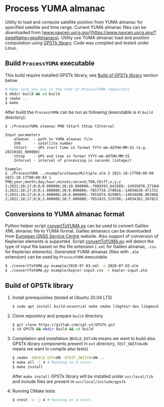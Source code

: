 # Process YUMA almanac
Utility to load and compute satellite position from YUMA almanac for specified satellite and time range. Current YUMA almanac files can be downloaded from [www.navcen.uscg.gov](https://www.navcen.uscg.gov/?pageName=gpsAlmanacs). Utility use YUMA almanac load and position computation using [GPSTk library](https://gitlab.com/sgl-ut/GPSTk). Code was compiled and tested under Linux.

## Build `ProcessYUMA` executable
This build require installed GPSTk library, see [Build of GPSTk library](#Build-of-GPSTk-library) section below. 
```bash
# Make sure you are in the root of ProcessYUMA repository
$ mkdir build && cd build
$ cmake ..
$ make
```
After build the `ProcessYUMA` can be run as following (executable is in `build` directory):
```
$ ./ProcessYUMA almanac PRN tStart tStop tInterval

Input parameters
    almanac  - path to YUMA almanac file
    SVN      - satellite number
    tStart   - GPS start time in format YYYY-mm-ddTHH:MM:SS (e.g. 20210101_000000)
    tStop    - GPS end time in format YYYY-mm-ddTHH:MM:SS
    Interval - interval of processing in seconds (integer)

Example:
$ ./ProcessYUMA ../example/almanacMultiple.alm 2 2021-10-17T00:00:00 2021-10-17T00:00:03 1
PRN;year;month;day;hour;minute;second;TOA;tDiff;x;y;z
2;2021;10;17;0;0;0.000000;10;10.000000;-7860393.641589;-14935078.271048;-19877604.623357
2;2021;10;17;0;0;1.000000;10;9.000000;-7857734.370616;-14934839.471722;-19878788.851615
2;2021;10;17;0;0;2.000000;10;8.000000;-7855074.929965;-14934600.803968;-19879972.632981
2;2021;10;17;0;0;3.000000;10;7.000000;-7852415.319700;-14934362.267815;-19881155.967426
```
## Conversions to YUMA almanac format

Python helper script [convertToYUMA.py](convertToYUMA.py) can be used to convert Galileo XML almanac file to YUMA format. Galileo almanacs can be downloaded from [European GNSS Service Centre](https://www.gsc-europa.eu/product-almanacs) website. Also support of conversion of Keplerian elements is supported. Script [convertToYUMA.py](convertToYUMA.py) will detect the type of input file based on the file extension (`.xml` for Galileo almanac, `.csv` for Keplerian elements). Generated YUMA almanac (files with `.alm` extension) can be used by `ProcessYUMA` executable.

```bash
$ ./convertToYUMA.py example/2020-07-03.xml -o 2020-07-03.alm
$ ./convertToYUMA.py example/kepler-input.csv -o kepler-input.alm
```


## Build of GPSTk library

1. Install prerequisities (tested at Ubuntu 20.04 LTS)
    ```bash
    $ sudo apt install build-essential make cmake libgtest-dev libgmock-dev doxygen graphviz
    ```
2. Clone repository and prepare `build` directory
    ```bash
    $ git clone https://gitlab.com/sgl-ut/GPSTk.git
    $ cd GPSTk && mkdir build && cd build
    ```
3. Compilation and installation (`BUILD_EXT=ON` means we want to build also GPSTk library components present in `ext` directory, `TEST_SWITCH=ON` means we want to compile also tests)
    ```bash
    $ cmake -DBUILD_EXT=ON -DTEST_SWITCH=ON .. 
    $ make all -j 4 # Running on 4 cores
    $ make install
    ```
    After `make install` GPSTk library will be installed under `usr/local/lib` and include files are present in `usr/local/include/gpstk`

4. Running CMake tests
    ```bash
    $ ctest -v -j 4 # Running on 4 cores
    ```
